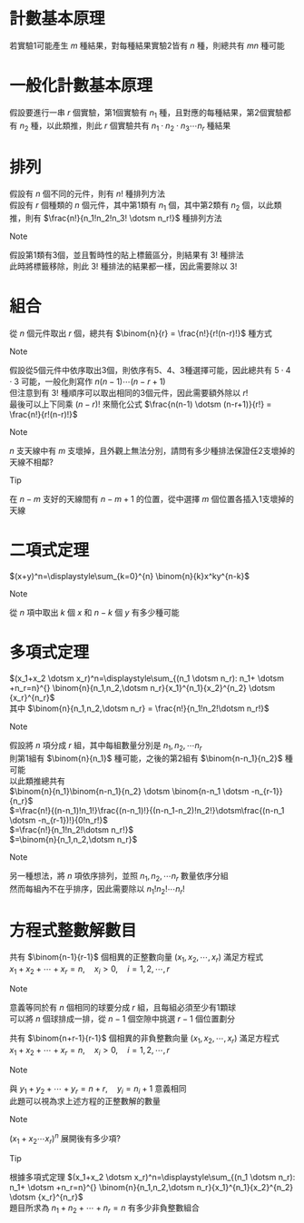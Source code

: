 # 計數基本原理  
若實驗1可能產生 $m$ 種結果，對每種結果實驗2皆有 $n$ 種，則總共有 $mn$ 種可能  
# 一般化計數基本原理  
假設要進行一串 $r$ 個實驗，第1個實驗有 $n_1$ 種，且對應的每種結果，第2個實驗都有 $n_2$ 種，以此類推，則此 $r$ 個實驗共有 $n_1 \cdot n_2 \cdot n_3 \dotsm n_r$ 種結果
# 排列
假設有 $n$ 個不同的元件，則有 $n!$ 種排列方法  
假設有 $r$ 個種類的 $n$ 個元件，其中第1類有 $n_1$ 個，其中第2類有 $n_2$ 個，以此類推，則有 $\frac{n!}{n_1!n_2!n_3! \dotsm n_r!}$ 種排列方法  
> [!NOTE]
> 假設第1類有3個，並且暫時性的貼上標籤區分，則結果有 $3!$ 種排法  
> 此時將標籤移除，則此 $3!$ 種排法的結果都一樣，因此需要除以 $3!$
# 組合
從 $n$ 個元件取出 $r$ 個，總共有 $\binom{n}{r} = \frac{n!}{r!(n-r)!}$ 種方式
> [!NOTE]
> 假設從5個元件中依序取出3個，則依序有5、4、3種選擇可能，因此總共有 $5 \cdot 4 \cdot 3$ 可能，一般化則寫作 $n(n-1) \dotsm (n-r+1)$  
> 但注意到有 $3!$ 種順序可以取出相同的3個元件，因此需要額外除以 $r!$  
> 最後可以上下同乘 $(n-r)!$ 來簡化公式 $\frac{n(n-1) \dotsm (n-r+1)}{r!} = \frac{n!}{r!(n-r)!}$

> [!NOTE]
> $n$ 支天線中有 $m$ 支壞掉，且外觀上無法分別，請問有多少種排法保證任2支壞掉的天線不相鄰?

> [!TIP]
> 在 $n-m$ 支好的天線間有 $n-m+1$ 的位置，從中選擇 $m$ 個位置各插入1支壞掉的天線
# 二項式定理
$(x+y)^n=\displaystyle\sum_{k=0}^{n} \binom{n}{k}x^ky^{n-k}$
> [!NOTE]
> 從 $n$ 項中取出 $k$ 個 $x$ 和 $n-k$ 個 $y$ 有多少種可能
# 多項式定理
$(x_1+x_2 \dotsm x_r)^n=\displaystyle\sum_{(n_1 \dotsm n_r): n_1+ \dotsm +n_r=n}^{} \binom{n}{n_1,n_2,\dotsm n_r}{x_1}^{n_1}{x_2}^{n_2} \dotsm {x_r}^{n_r}$  
其中 $\binom{n}{n_1,n_2,\dotsm n_r} = \frac{n!}{n_1!n_2!\dotsm n_r!}$
> [!NOTE]
> 假設將 $n$ 項分成 $r$ 組，其中每組數量分別是 $n_1,n_2,\dotsm n_r$  
> 則第1組有 $\binom{n}{n_1}$ 種可能，之後的第2組有 $\binom{n-n_1}{n_2}$ 種可能  
> 以此類推總共有  
> $\binom{n}{n_1}\binom{n-n_1}{n_2} \dotsm \binom{n-n_1 \dotsm -n_{r-1}}{n_r}$  
> $=\frac{n!}{(n-n_1)!n_1!}\frac{(n-n_1)!}{(n-n_1-n_2)!n_2!}\dotsm\frac{(n-n_1 \dotsm -n_{r-1})!}{0!n_r!}$  
> $=\frac{n!}{n_1!n_2!\dotsm n_r!}$  
> $=\binom{n}{n_1,n_2,\dotsm n_r}$

> [!NOTE]
> 另一種想法，將 $n$ 項依序排列，並照 $n_1,n_2,\dotsm n_r$ 數量依序分組  
> 然而每組內不在乎排序，因此需要除以 $n_1!n_2!\dotsm n_r!$

# 方程式整數解數目
共有 $\binom{n-1}{r-1}$ 個相異的正整數向量 $(x_1,x_2,\dotsm,x_r)$ 滿足方程式  
$x_1+x_2+\dotsm+x_r=n,\quad x_i>0,\quad i=1,2,\dotsm,r$
> [!NOTE]
> 意義等同於有 $n$ 個相同的球要分成 $r$ 組，且每組必須至少有1顆球  
> 可以將 $n$ 個球排成一排，從 $n-1$ 個空隙中挑選 $r-1$ 個位置劃分  

共有 $\binom{n+r-1}{r-1}$ 個相異的非負整數向量 $(x_1,x_2,\dotsm,x_r)$ 滿足方程式  
$x_1+x_2+\dotsm+x_r=n,\quad x_i>0,\quad i=1,2,\dotsm,r$  
> [!NOTE]
> 與 $y_1+y_2+\dotsm+y_r=n+r,\quad y_i=n_i+1$ 意義相同  
> 此題可以視為求上述方程的正整數解的數量

> [!NOTE]
> $(x_1+x_2 \dotsm x_r)^n$ 展開後有多少項?

> [!TIP]
> 根據多項式定理 $(x_1+x_2 \dotsm x_r)^n=\displaystyle\sum_{(n_1 \dotsm n_r): n_1+ \dotsm +n_r=n}^{} \binom{n}{n_1,n_2,\dotsm n_r}{x_1}^{n_1}{x_2}^{n_2} \dotsm {x_r}^{n_r}$  
> 題目所求為 $n_1+n_2+\dotsm+n_r=n$ 有多少非負整數組合
